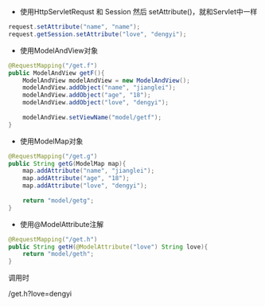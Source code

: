 * 使用HttpServletRequst 和 Session 然后 setAttribute\(\)，就和Servlet中一样

```java
request.setAttribute("name", "name");
request.getSession.setAttribute("love", "dengyi");
```

* 使用ModelAndView对象

```java
@RequestMapping("/get.f")
public ModelAndView getF(){
    ModelAndView modelAndView = new ModelAndView();
    modelAndView.addObject("name", "jianglei");
    modelAndView.addObject("age", "18");
    modelAndView.addObject("love", "dengyi");
    
    modelAndView.setViewName("model/getf");
}
```

* 使用ModelMap对象

```java
@RequestMapping("/get.g")
public String getG(ModelMap map){
    map.addAttribute("name", "jianglei");
    map.addAttribute("age", "18");
    map.addAttribute("love", "dengyi");
    
    return "model/getg";
}
```

* 使用@ModelAttribute注解

```java
@RequestMapping("/get.h")
public String getH(@ModelAttribute("love") String love){
    return "model/geth";
}
```

调用时

/get.h?love=dengyi

